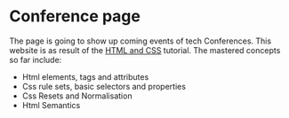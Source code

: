 Conference page
===

The page is going to show up coming events of tech Conferences.
This website is as result of the [HTML and CSS](https://learn.shayhowe.com/html-css/getting-to-know-html/) tutorial.
The mastered concepts so far include:
 - Html elements, tags and attributes
 - Css rule sets, basic selectors and properties
 - Css Resets and Normalisation
 - Html Semantics
